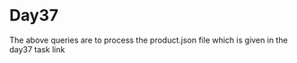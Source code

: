 # Day37

The above queries are to process the product.json file which is given in the day37 task link
